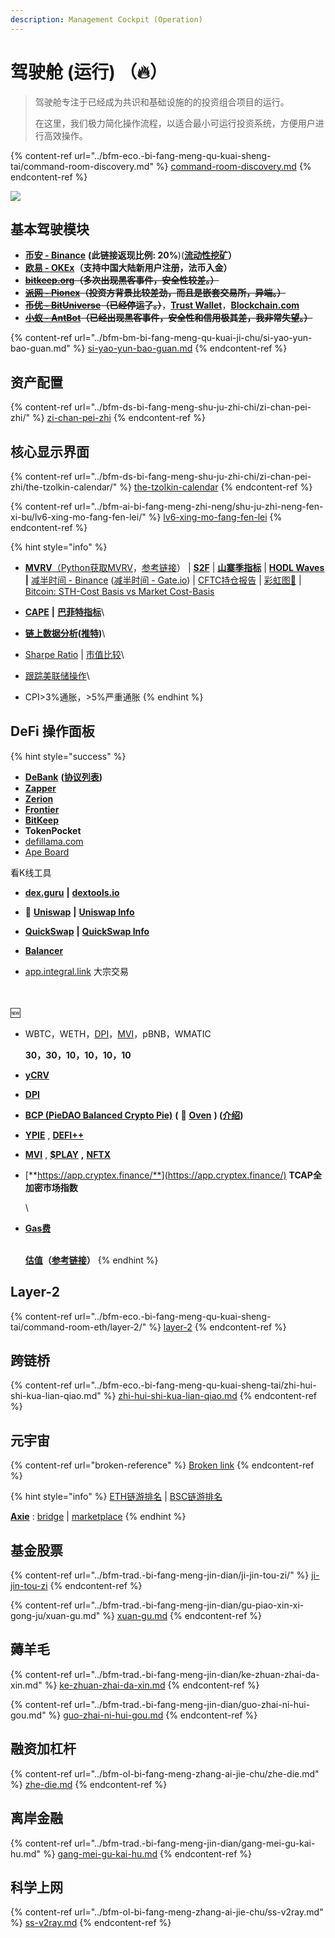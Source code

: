 ```yaml
---
description: Management Cockpit (Operation)
---
```


# 驾驶舱 (运行) （🔥）

> 驾驶舱专注于已经成为共识和基础设施的的投资组合项目的运行。
>
> 在这里，我们极力简化操作流程，以适合最小可运行投资系统，方便用户进行高效操作。

{% content-ref url="../bfm-eco.-bi-fang-meng-qu-kuai-sheng-tai/command-room-discovery.md" %}
[command-room-discovery.md](../bfm-eco.-bi-fang-meng-qu-kuai-sheng-tai/command-room-discovery.md)
{% endcontent-ref %}

![](<../.gitbook/assets/image (44).png>)

## 基本驾驶模块

* [**币安 - Binance**](https://accounts.binancezh.cz/zh-CN/register?ref=H7ZMPFPE) **(此链接返现比例: 20%**)([**流动性挖矿**](https://www.binance.com/zh-CN/swap/liquidity)**）**
* [**欧易 - OKEx**](https://www.ouyi.fit/join/3626787447)**（支持中国大陆新用户注册，法币入金）**
* [~~**bitkeep.org**~~](https://bitkeep.org/zh/index.html)~~**（多次出现黑客事件，安全性较差。）**~~
* [~~**派网 - Pionex**~~](https://www.pionex.cc/zh-CN/sign/ref/NxwM4W0S)~~**（投资方背景比较差劲，而且是嵌套交易所，异端。）**~~
* [~~**币优 - BitUniverse**~~](https://www.bituniverse.org/zh-CN/index.html)~~**（已经停运了。）**~~，[**Trust Wallet**](https://trustwallet.com/)，[**Blockchain.com**](https://www.blockchain.com/wallet)
* [~~**小蚁 - AntBot**~~](https://antrade.io/)~~**（已经出现黑客事件，安全性和信用极其差，我非常失望。）**~~

{% content-ref url="../bfm-bm-bi-fang-meng-qu-kuai-ji-chu/si-yao-yun-bao-guan.md" %}
[si-yao-yun-bao-guan.md](../bfm-bm-bi-fang-meng-qu-kuai-ji-chu/si-yao-yun-bao-guan.md)
{% endcontent-ref %}

## 资产配置

{% content-ref url="../bfm-ds-bi-fang-meng-shu-ju-zhi-chi/zi-chan-pei-zhi/" %}
[zi-chan-pei-zhi](../bfm-ds-bi-fang-meng-shu-ju-zhi-chi/zi-chan-pei-zhi/)
{% endcontent-ref %}

## 核心显示界面

{% content-ref url="../bfm-ds-bi-fang-meng-shu-ju-zhi-chi/zi-chan-pei-zhi/the-tzolkin-calendar/" %}
[the-tzolkin-calendar](../bfm-ds-bi-fang-meng-shu-ju-zhi-chi/zi-chan-pei-zhi/the-tzolkin-calendar/)
{% endcontent-ref %}

{% content-ref url="../bfm-ai-bi-fang-meng-zhi-neng/shu-ju-zhi-neng-fen-xi-bu/lv6-xing-mo-fang-fen-lei/" %}
[lv6-xing-mo-fang-fen-lei](../bfm-ai-bi-fang-meng-zhi-neng/shu-ju-zhi-neng-fen-xi-bu/lv6-xing-mo-fang-fen-lei/)
{% endcontent-ref %}

{% hint style="info" %}
* [**MVRV**](https://www.blockchain.com/charts/mvrv)[（](https://www.jianshu.com/p/f6992e6c6ea6)[Python获取MVRV](https://coinmetrics.io/newdata/split/btc\_CapMVRVCur.txt)，[参考链接](https://www.jianshu.com/p/f6992e6c6ea6)）  |  [**S2F**](https://buybitcoinworldwide.com/stats/stock-to-flow/)  |  [**山寨季指标**](https://www.blockchaincenter.net/altcoin-season-index/)  |  [**HODL Waves**](https://unchained-capital.com/hodlwaves/)  **|**  [减半时间 - Binance](https://academy.binance.com/zh/halving) ([减半时间 - Gate.io](https://www.gate.io/zh/halving))  |  [CFTC持仓报告](https://www.tradingster.com/cot/futures/fin/133741)  |  [彩虹图🌈](https://www.blockchaincenter.net/bitcoin-rainbow-chart/)  |  [Bitcoin: STH-Cost Basis vs Market Cost-Basis](https://studio.glassnode.com/workbench/2b1042ce-3ca7-44a4-694e-01918080693d)
* [**CAPE**](https://www.gurufocus.cn/indicator/shiller\_pe)   **|**  [**巴菲特指标**](https://www.gurufocus.cn/indicator/buffett-market-valuation)\

* [**链上数据分析**](https://www.binance.com/zh-CN/feed/profile/59021314)**(**[**推特**](https://twitter.com/0xCryptoChan)**)**\

* [Sharpe Ratio](https://charts.woobull.com/bitcoin-risk-adjusted-return/)  |  [市值比较](https://assetdash.com/?all=true)\

* [跟踪美联储操作](https://robo.datayes.com/v2/landing/monitor\_detail?slotId=243342)\

* CPI>3%通胀，>5%严重通胀
{% endhint %}

## &#x20;**DeFi 操作面板**

{% hint style="success" %}
* [**DeBank**](https://debank.com/swap) **(**[**协议列表**](https://debank.com/projects)**)**
* [**Zapper**](https://www.zapper.fi/)
* [**Zerion**](https://app.zerion.io/exchange)
* [**Frontier**](https://www.frontier.xyz/)
* [**BitKeep**](https://bitkeep.org/zh/index.html)
* **TokenPocket**
* [defillama.com](https://defillama.com/)
* [Ape Board](https://apeboard.finance/)



看K线工具

* [**dex.guru**](https://dex.guru/) **|** [**dextools.io**](https://www.dextools.io/app/)



* **🦄️** [**Uniswap**](https://app.uniswap.org/)  **|**  [**Uniswap Info**](https://info.uniswap.org/)
* [**QuickSwap**](https://quickswap.exchange/#/swap)  **|**  [**QuickSwap Info**](https://info.quickswap.exchange/)
* [**Balancer**](https://app.balancer.fi/)
* [app.integral.link](https://app.integral.link/swap) 大宗交易

\
\
🆕

*   WBTC，WETH，[DPI](https://www.indexcoop.com/dpi)，[MVI](https://app.zerion.io/invest/asset/MVI-0x72e364f2abdc788b7e918bc238b21f109cd634d7)，pBNB，WMATIC

    **30，30，10，10，10，10**
* [**yCRV**](https://docs.dfi.money/#/zh-cn/buy-tokens?id=\_5-ycrv%e5%85%91%e6%8d%a2)
* [**DPI**](https://www.indexcoop.com/dpi)
* [**BCP (PieDAO Balanced Crypto Pie)**](https://pools.piedao.org/#/pie/0xe4f726adc8e89c6a6017f01eada77865db22da14) **(** 🥧 [**Oven**](https://pools.piedao.org/#/oven) **) (**[**介绍**](https://medium.com/piedao/announcing-balanced-crypto-pie-bcp-btc-eth-and-defi-7a2423c5d94e)**)**
* [**YPIE**](https://pools.piedao.org/#/pie/0x17525e4f4af59fbc29551bc4ece6ab60ed49ce31)  ,  [**DEFI++**](https://pools.piedao.org/#/pie/0x8d1ce361eb68e9e05573443c407d4a3bed23b033)
* [**MVI**](https://app.zerion.io/invest/asset/MVI-0x72e364f2abdc788b7e918bc238b21f109cd634d7)  ,  [**$PLAY**](https://app.zerion.io/invest/asset/PLAY-0x33e18a092a93ff21ad04746c7da12e35d34dc7c4)  **,**  [**NFTX**](https://app.zerion.io/invest/asset/NFTX-0x87d73e916d7057945c9bcd8cdd94e42a6f47f776)
*   [**https://app.cryptex.finance/**](https://app.cryptex.finance/) **TCAP全加密市场指数**

    \

*   [**Gas费**](https://gasnow.sparkpool.com/)

    \
    [**估值**](https://terminal.tokenterminal.com/dashboard/Dapps)**（**[**参考链接**](https://www.chainnews.com/articles/649261412781.htm)**）**
{% endhint %}

## Layer-2

{% content-ref url="../bfm-eco.-bi-fang-meng-qu-kuai-sheng-tai/command-room-eth/layer-2/" %}
[layer-2](../bfm-eco.-bi-fang-meng-qu-kuai-sheng-tai/command-room-eth/layer-2/)
{% endcontent-ref %}

## 跨链桥

{% content-ref url="../bfm-eco.-bi-fang-meng-qu-kuai-sheng-tai/zhi-hui-shi-kua-lian-qiao.md" %}
[zhi-hui-shi-kua-lian-qiao.md](../bfm-eco.-bi-fang-meng-qu-kuai-sheng-tai/zhi-hui-shi-kua-lian-qiao.md)
{% endcontent-ref %}

## 元宇宙

{% content-ref url="broken-reference" %}
[Broken link](broken-reference)
{% endcontent-ref %}

{% hint style="info" %}
[ETH链游排名](https://dappradar.com/rankings/protocol/ethereum/category/games) | [BSC链游排名](https://dappradar.com/rankings/protocol/binance-smart-chain/category/games)

[**Axie**](https://axieinfinity.com/) : [bridge](https://bridge.axieinfinity.com/) | [marketplace](https://marketplace.axieinfinity.com/)
{% endhint %}

## 基金股票

{% content-ref url="../bfm-trad.-bi-fang-meng-jin-dian/ji-jin-tou-zi/" %}
[ji-jin-tou-zi](../bfm-trad.-bi-fang-meng-jin-dian/ji-jin-tou-zi/)
{% endcontent-ref %}

{% content-ref url="../bfm-trad.-bi-fang-meng-jin-dian/gu-piao-xin-xi-gong-ju/xuan-gu.md" %}
[xuan-gu.md](../bfm-trad.-bi-fang-meng-jin-dian/gu-piao-xin-xi-gong-ju/xuan-gu.md)
{% endcontent-ref %}

## 薅羊毛

{% content-ref url="../bfm-trad.-bi-fang-meng-jin-dian/ke-zhuan-zhai-da-xin.md" %}
[ke-zhuan-zhai-da-xin.md](../bfm-trad.-bi-fang-meng-jin-dian/ke-zhuan-zhai-da-xin.md)
{% endcontent-ref %}

{% content-ref url="../bfm-trad.-bi-fang-meng-jin-dian/guo-zhai-ni-hui-gou.md" %}
[guo-zhai-ni-hui-gou.md](../bfm-trad.-bi-fang-meng-jin-dian/guo-zhai-ni-hui-gou.md)
{% endcontent-ref %}

## 融资加杠杆

{% content-ref url="../bfm-ol-bi-fang-meng-zhang-ai-jie-chu/zhe-die.md" %}
[zhe-die.md](../bfm-ol-bi-fang-meng-zhang-ai-jie-chu/zhe-die.md)
{% endcontent-ref %}

## 离岸金融

{% content-ref url="../bfm-trad.-bi-fang-meng-jin-dian/gang-mei-gu-kai-hu.md" %}
[gang-mei-gu-kai-hu.md](../bfm-trad.-bi-fang-meng-jin-dian/gang-mei-gu-kai-hu.md)
{% endcontent-ref %}

## 科学上网

{% content-ref url="../bfm-ol-bi-fang-meng-zhang-ai-jie-chu/ss-v2ray.md" %}
[ss-v2ray.md](../bfm-ol-bi-fang-meng-zhang-ai-jie-chu/ss-v2ray.md)
{% endcontent-ref %}
